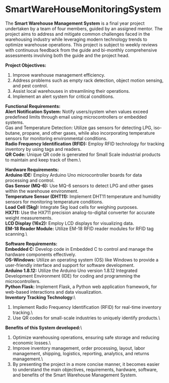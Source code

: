 # SmartWareHouseMonitoringSystem

The **Smart Warehouse Management System** is a final year project undertaken by a team of four members, guided by an assigned mentor. The project aims to address and mitigate common challenges faced in the warehousing industry while leveraging modern technology trends to optimize warehouse operations. This project is subject to weekly reviews with continuous feedback from the guide and bi-monthly comprehensive assessments involving both the guide and the project head.


**Project Objectives:**
1. Improve warehouse management efficiency.
2. Address problems such as empty rack detection, object motion sensing, and pest control.
3. Assist local warehouses in streamlining their operations.
4. Implement an alert system for critical conditions.

**Functional Requirements:**\
**Alert Notification System:** Notify users/system when values exceed predefined limits through email using microcontrollers or embedded systems.\
Gas and Temperature Detection: Utilize gas sensors for detecting LPG, iso-butane, propane, and other gases, while also incorporating temperature sensors for monitoring environmental conditions.\
**Radio Frequency Identification (RFID):** Employ RFID technology for tracking inventory by using tags and readers.\
**QR Code:** Unique QR code is generated for Small Scale industrial products to maintain and keep track of them.\


**Hardware Requirements:**\
**Arduino IDE:** Employ Arduino Uno microcontroller boards for data processing and control.\
**Gas Sensor (MQ-6):** Use MQ-6 sensors to detect LPG and other gases within the warehouse environment.\
**Temperature Sensor (DHT11):** Implement DHT11 temperature and humidity sensors for monitoring temperature conditions.\
**Load Cell (5kg):** Integrate 5kg load cells for weighing purposes.\
**HX711:** Use the HX711 precision analog-to-digital converter for accurate weight measurements.\
**LCD Display (16x2):** Employ LCD displays for visualizing data.\
**EM-18 Reader Module:** Utilize EM-18 RFID reader modules for RFID tag scanning.\



**Software Requirements:**\
**Embedded C:** Develop code in Embedded C to control and manage the hardware components effectively.\
**OS-Windows:** Utilize an operating system (OS) like Windows to provide a user-friendly interface and support for software development.\
**Arduino 1.8.12:** Utilize the Arduino Uno version 1.8.12 Integrated Development Environment (IDE) for coding and programming the microcontrollers.\
**Python Flask:** Implement Flask, a Python web application framework, for web-based interactions and data visualization.\
**Inventory Tracking Technology:**\
1. Implement Radio Frequency Identification (RFID) for real-time inventory tracking.\
2. Use QR codes for small-scale industries to uniquely identify products.\


**Benefits of this System developed:**\
1. Optimize warehousing operations, ensuring safe storage and reducing economic losses.\
2. Improve inventory management, order processing, layout, labor management, shipping, logistics, reporting, analytics, and returns management.\
3. By presenting the project in a more concise manner, it becomes easier to understand the main objectives, requirements, hardware, software, and benefits of the Smart Warehouse Management System.
